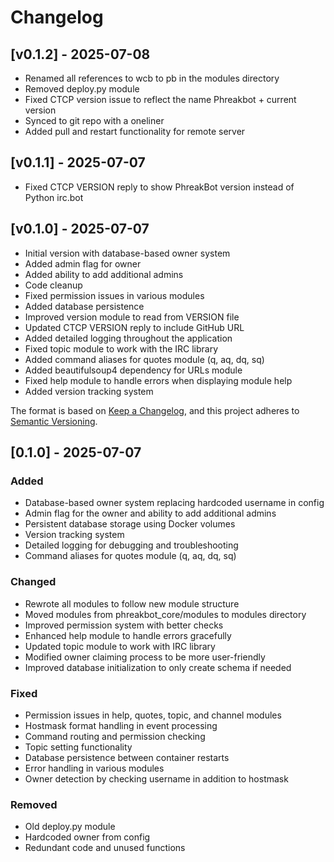 # Changelog

## [v0.1.2] - 2025-07-08
- Renamed all references to wcb to pb in the modules directory
- Removed deploy.py module
- Fixed CTCP version issue to reflect the name Phreakbot + current version
- Synced to git repo with a oneliner
- Added pull and restart functionality for remote server

## [v0.1.1] - 2025-07-07
- Fixed CTCP VERSION reply to show PhreakBot version instead of Python irc.bot

## [v0.1.0] - 2025-07-07
- Initial version with database-based owner system
- Added admin flag for owner
- Added ability to add additional admins
- Code cleanup
- Fixed permission issues in various modules
- Added database persistence
- Improved version module to read from VERSION file
- Updated CTCP VERSION reply to include GitHub URL
- Added detailed logging throughout the application
- Fixed topic module to work with the IRC library
- Added command aliases for quotes module (q, aq, dq, sq)
- Added beautifulsoup4 dependency for URLs module
- Fixed help module to handle errors when displaying module help
- Added version tracking system

The format is based on [Keep a Changelog](https://keepachangelog.com/en/1.0.0/),
and this project adheres to [Semantic Versioning](https://semver.org/spec/v2.0.0.html).

## [0.1.0] - 2025-07-07

### Added
- Database-based owner system replacing hardcoded username in config
- Admin flag for the owner and ability to add additional admins
- Persistent database storage using Docker volumes
- Version tracking system
- Detailed logging for debugging and troubleshooting
- Command aliases for quotes module (q, aq, dq, sq)

### Changed
- Rewrote all modules to follow new module structure
- Moved modules from phreakbot_core/modules to modules directory
- Improved permission system with better checks
- Enhanced help module to handle errors gracefully
- Updated topic module to work with IRC library
- Modified owner claiming process to be more user-friendly
- Improved database initialization to only create schema if needed

### Fixed
- Permission issues in help, quotes, topic, and channel modules
- Hostmask format handling in event processing
- Command routing and permission checking
- Topic setting functionality
- Database persistence between container restarts
- Error handling in various modules
- Owner detection by checking username in addition to hostmask

### Removed
- Old deploy.py module
- Hardcoded owner from config
- Redundant code and unused functions
